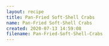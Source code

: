 ```yaml
---
layout: recipe
title: Pan-Fried Soft-Shell Crabs
name: Pan-Fried Soft-Shell Crabs
created: 2020-07-13 14:59:08
filename: Pan-Fried-Soft-Shell-Crabs
---
```

